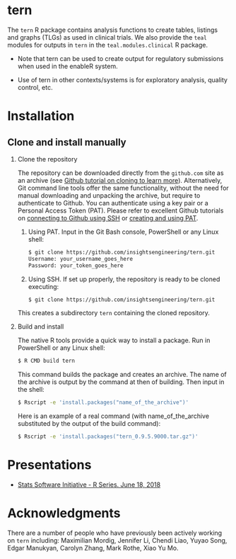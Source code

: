 # tern

The `tern` R package contains analysis functions to create tables,
listings and graphs (TLGs) as used in clinical trials. We also provide
the `teal` modules for outputs in `tern` in the `teal.modules.clinical` R package.

  - Note that tern can be used to create output for regulatory submissions when used in the enableR system.

  - Use of tern in other contexts/systems is for exploratory analysis, quality control, etc.

# Installation

## Clone and install manually
1. Clone the repository

   The repository can be downloaded directly from the `github.com` site as an archive (see [Github tutorial on cloning to learn more](https://docs.github.com/en/github/creating-cloning-and-archiving-repositories/cloning-a-repository-from-github/cloning-a-repository)). Alternatively, Git command line tools offer the same functionality, without the need for manual downloading and unpacking the archive, but require to authenticate to Github. You can authenticate using a key pair or a Personal Access Token (PAT). Please refer to excellent Github tutorials on [connecting to Github using SSH](https://docs.github.com/en/github/authenticating-to-github) or [creating and using PAT](https://docs.github.com/en/github/authenticating-to-github/keeping-your-account-and-data-secure/creating-a-personal-access-token).
   1. Using PAT. Input in the Git Bash console, PowerShell or any Linux shell:

      ```bash
      $ git clone https://github.com/insightsengineering/tern.git
      Username: your_username_goes_here
      Password: your_token_goes_here
      ```

    1. Using SSH. If set up properly, the repository is ready to be cloned executing:

       ```bash
       $ git clone https://github.com/insightsengineering/tern.git
       ```

   This creates a subdirectory `tern` containing the cloned repository.

2. Build and install

   The native R tools provide a quick way to install a package. Run in PowerShell or any Linux shell:

   ```bash
   $ R CMD build tern
   ```

   This command builds the package and creates an archive. The name of the archive is output by the command at then of building. Then input in the shell:

   ```bash
   $ Rscript -e 'install.packages("name_of_the_archive")'
   ```

   Here is an example of a real command (with name_of_the_archive substituted by the output of the build command):

   ```bash
   $ Rscript -e 'install.packages("tern_0.9.5.9000.tar.gz")'
   ```


# Presentations

  - [Stats Software Initiative - R Series.
    June 18, 2018](https://docs.google.com/presentation/d/1OB7MMt3YKzfMJ-gXcGpcRqM8tjbMZWqeEki164L38i4/edit?usp=sharing)

# Acknowledgments

There are a number of people who have previously been actively working on `tern` including: Maximilian Mordig, Jennifer Li, Chendi Liao, Yuyao Song, Edgar Manukyan, Carolyn Zhang, Mark Rothe, Xiao Yu Mo.
